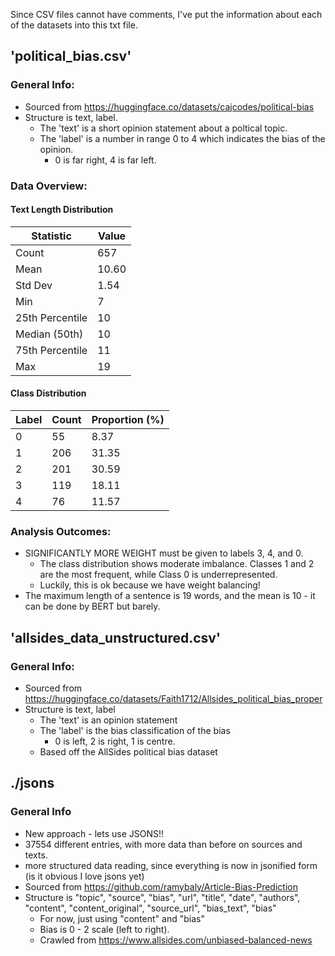 Since CSV files cannot have comments, I've put the information about each of the datasets into this txt file.

## 'political_bias.csv'

### General Info:

- Sourced from https://huggingface.co/datasets/cajcodes/political-bias
- Structure is text, label.
  - The 'text' is a short opinion statement about a poltical topic.
  - The 'label' is a number in range 0 to 4 which indicates the bias of the opinion.
    - 0 is far right, 4 is far left.

### Data Overview:

#### Text Length Distribution

| Statistic       | Value |
| --------------- | ----- |
| Count           | 657   |
| Mean            | 10.60 |
| Std Dev         | 1.54  |
| Min             | 7     |
| 25th Percentile | 10    |
| Median (50th)   | 10    |
| 75th Percentile | 11    |
| Max             | 19    |

#### Class Distribution

| Label | Count | Proportion (%) |
| ----- | ----- | -------------- |
| 0     | 55    | 8.37           |
| 1     | 206   | 31.35          |
| 2     | 201   | 30.59          |
| 3     | 119   | 18.11          |
| 4     | 76    | 11.57          |

### Analysis Outcomes:

- SIGNIFICANTLY MORE WEIGHT must be given to labels 3, 4, and 0.
  - The class distribution shows moderate imbalance. Classes 1 and 2 are the most frequent, while Class 0 is underrepresented.
  - Luckily, this is ok because we have weight balancing!
- The maximum length of a sentence is 19 words, and the mean is 10 - it can be done by BERT but barely.

## 'allsides_data_unstructured.csv'

### General Info:

- Sourced from https://huggingface.co/datasets/Faith1712/Allsides_political_bias_proper
- Structure is text, label
  - The 'text' is an opinion statement
  - The 'label' is the bias classification of the bias
    - 0 is left, 2 is right, 1 is centre.
  - Based off the AllSides political bias dataset

## ./jsons

### General Info

- New approach - lets use JSONS!!
- 37554 different entries, with more data than before on sources and texts.
- more structured data reading, since everything is now in jsonified form (is it obvious I love jsons yet)
- Sourced from https://github.com/ramybaly/Article-Bias-Prediction
- Structure is "topic", "source", "bias", "url", "title", "date", "authors", "content", "content_original", "source_url", "bias_text", "bias"
  - For now, just using "content" and "bias"
  - Bias is 0 - 2 scale (left to right).
  - Crawled from https://www.allsides.com/unbiased-balanced-news

